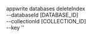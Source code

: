 appwrite databases deleteIndex \
        --databaseId [DATABASE_ID] \
        --collectionId [COLLECTION_ID] \
        --key ''
